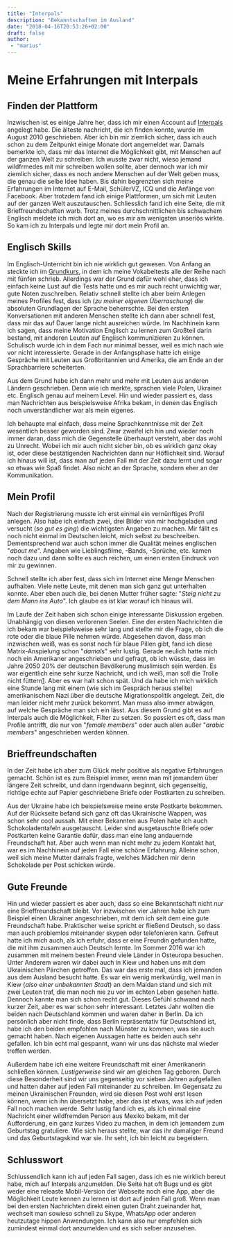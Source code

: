 ```yaml
---
title: "Interpals"
description: "Bekanntschaften im Ausland"
date: "2018-04-16T20:53:26+02:00"
draft: false
author:
 - "marius"
---
```


# Meine Erfahrungen mit Interpals

## Finden der Plattform
Inzwischen ist es einige Jahre her, dass ich mir einen Account auf [Interpals](https://interpals.net/) angelegt habe. Die älteste nachricht, die ich finden konnte, wurde im August 2010 geschrieben. Aber ich bin mir ziemlich sicher, dass ich auch schon zu dem Zeitpunkt einige Monate dort angemeldet war. Damals bemerkte ich, dass mir das Internet die Möglichkeit gibt, mit Menschen auf der ganzen Welt zu schreiben. Ich wusste zwar nicht, wieso jemand wildfrmedes mit mir schreiben wollen sollte, aber dennoch war ich mir ziemlich sicher, dass es noch andere Menschen auf der Welt geben muss, die genau die selbe Idee haben. Bis dahin begrenzten sich meine Erfahrungen im Internet auf E-Mail, SchülerVZ, ICQ und die Anfänge von Facebook. Aber trotzdem fand ich einige Plattformen, um sich mit Leuten auf der ganzen Welt auszutauschen. Schliesslich fand ich eine Seite, die mit Brieffreundschaften warb. Trotz meines durchschnittlichen bis schwachem Englisch meldete ich mich dort an, wo es mir am wenigsten unseriös wirkte. So kam ich zu Interpals und legte mir dort mein Profil an.


## Englisch Skills
Im Englisch-Unterricht bin ich nie wirklich gut gewesen. Von Anfang an steckte ich im [Grundkurs](https://de.wikipedia.org/wiki/Gesamtschule#Gegenw%C3%A4rtige_Gesamtschulkonzepte), in dem ich meine Vokabeltests alle der Reihe nach mit fünfen schrieb. Allerdings war der Grund dafür wohl eher, dass ich einfach keine Lust auf die Tests hatte und es mir auch recht unwichtig war, gute Noten zuschreiben. Relativ schnell stellte ich aber beim Anlegen meines Profiles fest, dass ich (_zu meiner eigenen Überraschung_) die absoluten Grundlagen der Sprache beherrschte. Bei den ersten Konversationen mit anderen Menschen stellte ich dann aber schnell fest, dass mir das auf Dauer lange nicht ausreichen würde. Im Nachhinein kann ich sagen, dass meine Motivation Englisch zu lernen zum Großteil darin bestand, mit anderen Leuten auf Englisch kommunizieren zu können. Schulisch wurde ich in dem Fach nur minimal besser, weil es mich nach wie vor nicht interessierte. Gerade in der Anfangsphase hatte ich einige Gespräche mit Leuten aus Großbritannien und Amerika, die am Ende an der Sprachbarriere scheiterten.

Aus dem Grund habe ich dann mehr und mehr mit Leuten aus anderen Ländern geschrieben. Denn wie ich merkte, sprachen viele Polen, Ukrainer etc. Englisch genau auf meinem Level. Hin und wieder passiert es, dass man Nachrichten aus beispielsweise Afrika bekam, in denen das Englisch noch unverständlicher war als mein eigenes.

Ich behaupte mal einfach, dass meine Sprachkenntnisse mit der Zeit wesentlich besser geworden sind. Zwar zweifel ich hin und wieder noch immer daran, dass mich die Gegenstelle überhaupt versteht, aber das wohl zu Unrecht. Wobei ich mir auch nicht sicher bin, ob es wirklich ganz okay ist, oder diese bestätigenden Nachrichten dann nur Höflichkeit sind. Worauf ich hinaus will ist, dass man auf jeden Fall mit der Zeit dazu lernt und sogar so etwas wie Spaß findet. Also nicht an der Sprache, sondern eher an der Kommunikation.


## Mein Profil
Nach der Registrierung musste ich erst einmal ein vernünftiges Profil anlegen. Also habe ich einfach zwei, drei Bilder von mir hochgeladen und versucht (_so gut es ging_) die wichtigsten Angaben zu machen. Mir fällt es noch nicht einmal im Deutschen leicht, mich selbst zu beschreiben. Dementsprechend war auch schon immer die Qualität meines englischen "_about me_". Angaben wie Lieblingsfilme, -Bands, -Sprüche, etc. kamen noch dazu und dann sollte es auch reichen, um einen ersten Eindruck von mir zu gewinnen.

Schnell stellte ich aber fest, dass sich im Internet eine Menge Menschen aufhalten. Viele nette Leute, mit denen man sich ganz gut unterhalten konnte. Aber eben auch die, bei denen Mutter früher sagte: "_Steig nicht zu dem Mann ins Auto_". Ich glaube es ist klar worauf ich hinaus will.

Im Laufe der Zeit haben sich schon einige interessante Diskussion ergeben. Unabhängig von diesen verlorenen Seelen. Eine der ersten Nachrichten die ich bekam war beispielsweise sehr lang und stellte mir die Frage, ob ich die rote oder die blaue Pille nehmen würde. Abgesehen davon, dass man inzwischen weiß, was es sonst noch für blaue Pillen gibt, fand ich diese Matrix-Anspielung schon "_damals_" sehr lustig. Gerade neulich hatte mich noch ein Amerikaner angeschrieben und gefragt, ob ich wüsste, dass im Jahre 2050 20% der deutschen Bevölkerung muslimisch sein werden. Es war eigentlich eine sehr kurze Nachricht, und ich weiß, man soll die Trolle nicht füttern[1]. Aber es war halt schon spät. Und da habe ich mich wirklich eine Stunde lang mit einem (wie sich im Gespräch heraus stellte) amerikanischem Nazi über die deutsche Migrationspolitik angelegt. Zeit, die man leider nicht mehr zurück bekommt. Man muss also immer abwägen, auf welche Gespräche man sich ein lässt. Aus diesem Grund gibt es auf Interpals auch die Möglichkeit, Filter zu setzen. So passiert es oft, dass man Profile antrifft, die nur von "_female members_" oder auch allen außer "_arabic members_" angeschrieben werden können.


## Brieffreundschaften
In der Zeit habe ich aber zum Glück mehr positive als negative Erfahrungen gemacht. Schön ist es zum Beispiel immer, wenn man mit jemandem über längere Zeit schreibt, und dann irgendwann beginnt, sich gegenseitig, richtige echte auf Papier geschriebene Briefe oder Postkarten zu schreiben.

Aus der Ukraine habe ich beispielsweise meine erste Postkarte bekommen. Auf der Rückseite befand sich ganz oft das Ukrainische Wappen, was schon sehr cool aussah. Mit einer Bekannten aus Polen habe ich auch Schokoladentafeln ausgetauscht. Leider sind ausgetauschte Briefe oder Postkarten keine Garantie dafür, dass man eine lang andauernde Freundschaft hat. Aber auch wenn man nicht mehr zu jedem Kontakt hat, war es im Nachhinein auf jeden Fall eine schöne Erfahrung. Alleine schon, weil sich meine Mutter damals fragte, welches Mädchen mir denn Schokolade per Post schicken würde.

## Gute Freunde
Hin und wieder passiert es aber auch, dass so eine Bekanntschaft nicht _nur_ eine Brieffreundschaft bleibt. Vor inzwischen vier Jahren habe ich zum Beispiel einen Ukrainer angeschrieben, mit dem ich seit dem eine gute Freundschaft habe. Praktischer weise spricht er fließend Deutsch, so dass man auch problemlos miteinander skypen oder telefonieren kann. Gefreut hatte ich mich auch, als ich erfuhr, dass er eine Freundin gefunden hatte, die mit ihm zusammen auch Deutsch lernte. Im Sommer 2016 war ich zusammen mit meinem besten Freund viele Länder in Osteuropa besuchen. Unter Anderem waren wir dabei auch in Kiew und haben uns mit dem Ukrainischen Pärchen getroffen. Das war das erste mal, dass ich jemanden aus dem Ausland besucht hatte. Es war ein wenig merkwürdig, weil man in Kiew (_also einer unbekannten Stadt_) an dem Maidan stand und sich mit zwei Leuten traf, die man noch nie zu vor im echten Leben gesehen hatte. Dennoch kannte man sich schon recht gut. Dieses Gefühl schwand nach kurzer Zeit, aber es war schon sehr interessant. Letztes Jahr wollten die beiden nach Deutschland kommen und waren daher in Berlin. Da ich persönlich aber nicht finde, dass Berlin repräsentativ für Deutschland ist, habe ich den beiden empfohlen nach Münster zu kommen, was sie auch gemacht haben. Nach eigenen Aussagen hatte es beiden auch sehr gefallen. Ich bin echt mal gespannt, wann wir uns das nächste mal wieder treffen werden.

Außerdem habe ich eine weitere Freundschaft mit einer Amerikanerin schließen können. _Lustigerweise_ sind wir am gleichen Tag geboren. Durch diese Besonderheit sind wir uns gegenseitig vor sieben Jahren aufgefallen und hatten daher auf jeden Fall miteinander zu schreiben. Im Gegensatz zu meinen Ukrainischen Freunden, wird sie diesen Post wohl erst lesen können, wenn ich ihn übersetzt habe, aber das ist etwas, was ich auf jeden Fall noch machen werde. Sehr lustig fand ich es, als ich einmal eine Nachricht einer wildfremden Person aus Mexiko bekam, mit der Aufforderung, ein ganz kurzes Video zu machen, in dem ich jemandem zum Geburtstag gratuliere. Wie sich heraus stellte, war das ihr damaliger Freund und das Geburtstagskind war sie. Ihr seht, ich bin leicht zu begeistern.


## Schlusswort

Schlussendlich kann ich auf jeden Fall sagen, dass ich es nie wirklich bereut habe, mich auf Interpals anzumelden. Die Seite hat oft Bugs und es gibt weder eine releaste Mobil-Version der Webseite noch eine App, aber die Möglichkeit Leute kennen zu lernen ist dort auf jeden Fall groß. Wenn man bei den ersten Nachrichten direkt einen guten Draht zueinander hat, wechselt man sowieso schnell zu Skype, WhatsApp oder anderen heutzutage hippen Anwendungen. Ich kann also nur empfehlen sich zumindest einmal dort anzumelden und es sich selber anzusehen.

[1]: https://de.wikipedia.org/wiki/Troll_(Netzkultur)#Gegenma%C3%9Fnahmen
